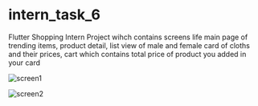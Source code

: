 # intern_task_6

Flutter Shopping Intern Project wihch contains screens life main page of trending items, product detail, list view of male and female card of cloths and their prices, cart which contains total price of product you added in your card

![screen1](https://user-images.githubusercontent.com/67455750/128647471-740396fc-06dd-4b04-9a68-4601402691b2.jpeg)

![screen2](https://user-images.githubusercontent.com/67455750/128647481-7fcfd062-79ac-4584-9b88-32a31860c4a8.jpeg)
